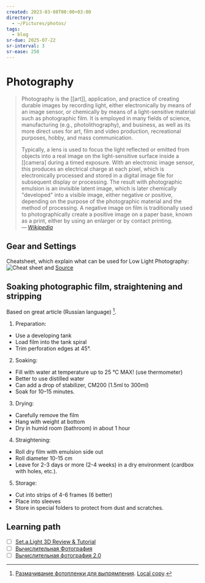 ```yaml
---
created: 2023-03-08T00:00+03:00
directory:
  - ~/Pictures/photos/
tags:
  - blog
sr-due: 2025-07-22
sr-interval: 3
sr-ease: 250
---
```


# Photography

> Photography is the [[art]], application, and practice of creating durable images by recording light, either electronically by means of an image sensor, or chemically by means of a light-sensitive material such as photographic film. It is employed in many fields of science, manufacturing (e.g., photolithography), and business, as well as its more direct uses for art, film and video production, recreational purposes, hobby, and mass communication.
>
> Typically, a lens is used to focus the light reflected or emitted from objects into a real image on the light-sensitive surface inside a [[camera] during a timed exposure. With an electronic image sensor, this produces an electrical charge at each pixel, which is electronically processed and stored in a digital image file for subsequent display or processing. The result with photographic emulsion is an invisible latent image, which is later chemically "developed" into a visible image, either negative or positive, depending on the purpose of the photographic material and the method of processing. A negative image on film is traditionally used to photographically create a positive image on a paper base, known as a print, either by using an enlarger or by contact printing.\
> — <cite>[Wikipedia](https://en.wikipedia.org/wiki/Photography)</cite>

## Gear and Settings

Cheatsheet, which explain what can be used for Low Light Photography: ![Cheat sheet](img/Photography_Gear_and_Settings.webp) and [Source](https://digital-photography-school.com/cheat-sheet-gear-settings-low-light-photography/)

## Soaking photographic film, straightening and stripping

Based on great article (Russian language) [^1].

1. Preparation:

- Use a developing tank
- Load film into the tank spiral
- Trim perforation edges at 45°.

2. Soaking:

- Fill with water at temperature up to 25 °C MAX! (use thermometer)
- Better to use distilled water
- Can add a drop of stabilizer, CM200 (1.5ml to 300ml)
- Soak for 10–15 minutes.

3. Drying:

- Carefully remove the film
- Hang with weight at bottom
- Dry in humid room (bathroom) in about 1 hour

4. Straightening:

- Roll dry film with emulsion side out
- Roll diameter 10-15 cm
- Leave for 2-3 days or more (2-4 weeks) in a dry environment (cardbox with holes, etc.).

5. Storage:

- Cut into strips of 4-6 frames (6 better)
- Place into sleeves
- Store in special folders to protect from dust and scratches.

## Learning path

- [ ] [Set.a.Light 3D Review & Tutorial](https://www.youtube.com/watch?v=YFlC6RL1MmM)
- [ ] [Вычислительная Фотография](https://vas3k.blog/blog/computational_photography/)
- [ ] [Вычислительная фотография 2.0](https://jejeya.pictures/future_of_photography)

[^1]: [Размачивание фотопленки для выпрямления](http://xn--80atkeanlo.xn--80ahcc7avfgj.xn--p1ai/material/razmachivanie-foto.html). [Local copy](./articles/Razmachivanie_fotoplenki_dlya_vypryamleniya.html).

